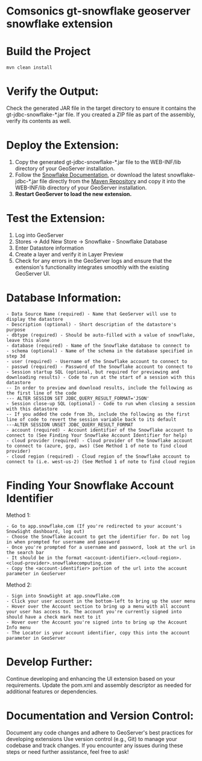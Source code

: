 # Comsonics gt-snowflake geoserver snowflake extension

# Build the Project 
```
mvn clean install
```

# Verify the Output:
Check the generated JAR file in the target directory to ensure it contains the gt-jdbc-snowflake-*.jar file.
If you created a ZIP file as part of the assembly, verify its contents as well.


# Deploy the Extension:
1. Copy the generated gt-jdbc-snowflake-*.jar file to the WEB-INF/lib directory of your GeoServer installation.
2. Follow the [Snowflake Documentation](https://docs.snowflake.com/en/developer-guide/jdbc/jdbc), or download the latest snowflake-jdbc-*.jar file directly from the [Maven Repository](https://repo1.maven.org/maven2/net/snowflake/snowflake-jdbc) and copy it into the WEB-INF/lib directory of your GeoServer installation.
3. **Restart GeoServer to load the new extension.**


# Test the Extension:
1. Log into GeoServer
2. Stores -> Add New Store -> Snowflake - Snowflake Database
3. Enter Datastore information
4. Create a layer and verify it in Layer Preview
5. Check for any errors in the GeoServer logs and ensure that the extension's functionality integrates smoothly with the existing GeoServer UI.

# Database Information:
	- Data Source Name (required) - Name that GeoServer will use to display the datastore
	- Description (optional) - Short description of the datastore's purpose
	- dbtype (required) - Should be auto-filled with a value of snowflake, leave this alone
	- database (required) - Name of the Snowflake database to connect to
	- schema (optional) - Name of the schema in the database specified in step 3d
	- user (required) - Username of the Snowflake account to connect to
	- passwd (required) - Password of the Snowflake account to connect to
	- Session startup SQL (optional, but required for previewing and downloading results) - Code to run at the start of a session with this datastore
	-- In order to preview and download results, include the following as the first line of the code
	--- ALTER SESSION SET JDBC_QUERY_RESULT_FORMAT='JSON'
	- Session close-up SQL (optional) - Code to run when closing a session with this datastore
	-- If you added the code from 3h, include the following as the first line of code to revert the session variable back to its default
	---ALTER SESSION UNSET JDBC_QUERY_RESULT_FORMAT
	- account (required) - Account identifier of the Snowflake account to connect to (See Finding Your Snowflake Account Identifier for help)
	- cloud provider (required) - Cloud provider of the Snowflake account to connect to (azure, gcp, aws) (See Method 1 of note to find cloud provider)
	- cloud region (required) - Cloud region of the Snowflake account to connect to (i.e. west-us-2) (See Method 1 of note to find cloud region

# Finding Your Snowflake Account Identifier
Method 1:


	- Go to app.snowflake.com (If you're redirected to your account's SnowSight dashboard, log out)
	- Choose the Snowflake account to get the identifier for. Do not log in when prompted for username and password
	- Once you're prompted for a username and password, look at the url in the search bar
	- It should be in the format <account-identifier>.<cloud-region>.<cloud-provider>.snowflakecomputing.com
	- Copy the <account-identifier> portion of the url into the account parameter in GeoServer
	
Method 2:


	- Sign into SnowSight at app.snowflake.com
	- Click your user account in the bottom-left to bring up the user menu
	- Hover over the Account section to bring up a menu with all account your user has access to. The account you're currently signed into should have a check mark next to it
	- Hover over the Account you're signed into to bring up the Account Info menu
	- The Locator is your account identifier, copy this into the account parameter in GeoServer


# Develop Further:
Continue developing and enhancing the UI extension based on your requirements.
Update the pom.xml and assembly descriptor as needed for additional features or dependencies.


# Documentation and Version Control:
Document any code changes and adhere to GeoServer's best practices for developing extensions 
Use version control (e.g., Git) to manage your codebase and track changes.
If you encounter any issues during these steps or need further assistance, feel free to ask!